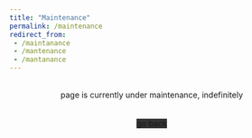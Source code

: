 ```yaml
---
title: "Maintenance"
permalink: /maintenance
redirect_from:
 - /maintanance
 - /mantenance
 - /mantanance
---
```


<!-- <img src="https://raw.githubusercontent.com/arialhamed/static/main/images/1601902483wrench-gear-silhouette.svg" alt="maintenance" class="w-100 text-center"> -->

<i class="bi bi-wrench-adjustable-circle-fill w-100 text-center" style="font-size:500%;"></i>

<br>

<div style="text-align:center;">page is currently under maintenance, indefinitely</div><br><br>

<div class="w-100" style="text-align:center;">
    <a class="btn btn-dark" style="background-color:#333;" onclick="history.back()">go back</a>
</div>
